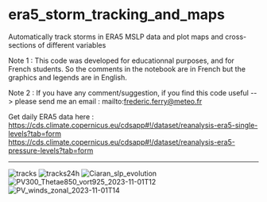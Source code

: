 # era5_storm_tracking_and_maps

Automatically track storms in ERA5 MSLP data and plot maps and cross-sections of different variables

Note 1 : This code was developed for educationnal purposes, and for French students. So the comments in the notebook are in French but the graphics and legends are in English.

Note 2 : If you have any comment/suggestion, if you find this code useful --> please send me an email : mailto:frederic.ferry@meteo.fr

Get daily ERA5 data here :
https://cds.climate.copernicus.eu/cdsapp#!/dataset/reanalysis-era5-single-levels?tab=form
https://cds.climate.copernicus.eu/cdsapp#!/dataset/reanalysis-era5-pressure-levels?tab=form

--------------------------------------------------------------------------------------------------------------------------------------------------

![tracks](https://github.com/fredericferry/era5_storm_tracking_and_maps/assets/76565450/4f376d8a-b8b2-446c-bf6d-7338e0367144)
![tracks24h](https://github.com/fredericferry/era5_storm_tracking_and_maps/assets/76565450/78b24b6e-2928-4f74-84cb-b1230accaf63)
![Ciaran_slp_evolution](https://github.com/fredericferry/era5_storm_tracking_and_maps/assets/76565450/1ecc9db5-d356-4db4-864d-7d2c23337f83)
![PV300_Thetae850_vort925_2023-11-01T12](https://github.com/fredericferry/era5_storm_tracking_and_maps/assets/76565450/ce7d551b-a1a5-463f-b647-71b432c0a583)
![PV_winds_zonal_2023-11-01T14](https://github.com/fredericferry/era5_storm_tracking_and_maps/assets/76565450/1ad97df6-068b-45d3-bf4d-cc842b76e3f8)

